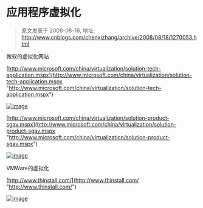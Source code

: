 # 应用程序虚拟化 
> 原文发表于 2008-08-18, 地址: http://www.cnblogs.com/chenxizhang/archive/2008/08/18/1270053.html 


微软的虚拟化网站

 [http://www.microsoft.com/china/virtualization/solution-tech-application.mspx](http://www.microsoft.com/china/virtualization/solution-tech-application.mspx "http://www.microsoft.com/china/virtualization/solution-tech-application.mspx")

 [![image](http://www.cnblogs.com/images/cnblogs_com/chenxizhang/WindowsLiveWriter/f5b00a02d827_77B2/image_thumb.png)](http://www.cnblogs.com/images/cnblogs_com/chenxizhang/WindowsLiveWriter/f5b00a02d827_77B2/image_2.png) 

 [http://www.microsoft.com/china/virtualization/solution-product-sgav.mspx](http://www.microsoft.com/china/virtualization/solution-product-sgav.mspx "http://www.microsoft.com/china/virtualization/solution-product-sgav.mspx")

 [![image](http://www.cnblogs.com/images/cnblogs_com/chenxizhang/WindowsLiveWriter/f5b00a02d827_77B2/image_thumb_2.png)](http://www.cnblogs.com/images/cnblogs_com/chenxizhang/WindowsLiveWriter/f5b00a02d827_77B2/image_6.png) 

 VMWare的虚拟化

 [http://www.thinstall.com/](http://www.thinstall.com/ "http://www.thinstall.com/")

 [![image](http://www.cnblogs.com/images/cnblogs_com/chenxizhang/WindowsLiveWriter/f5b00a02d827_77B2/image_thumb_1.png)](http://www.cnblogs.com/images/cnblogs_com/chenxizhang/WindowsLiveWriter/f5b00a02d827_77B2/image_4.png)

